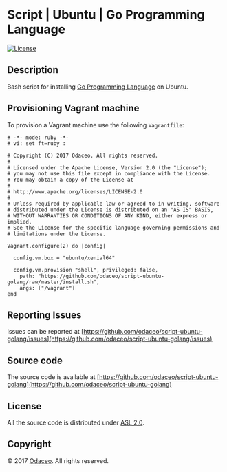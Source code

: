 # Script | Ubuntu | Go Programming Language

[![License](https://img.shields.io/github/license/odaceo/script-ubuntu-golang.svg)](LICENSE)

## Description

Bash script for installing [Go Programming Language](https://golang.org) on Ubuntu.

## Provisioning Vagrant machine

To provision a Vagrant machine use the following ``Vagrantfile``:

``` shell
# -*- mode: ruby -*-
# vi: set ft=ruby :

# Copyright (C) 2017 Odaceo. All rights reserved.
#
# Licensed under the Apache License, Version 2.0 (the "License");
# you may not use this file except in compliance with the License.
# You may obtain a copy of the License at
#
# http://www.apache.org/licenses/LICENSE-2.0
#
# Unless required by applicable law or agreed to in writing, software
# distributed under the License is distributed on an "AS IS" BASIS,
# WITHOUT WARRANTIES OR CONDITIONS OF ANY KIND, either express or implied.
# See the License for the specific language governing permissions and
# limitations under the License.

Vagrant.configure(2) do |config|

  config.vm.box = "ubuntu/xenial64"

  config.vm.provision "shell", privileged: false, 
    path: "https://github.com/odaceo/script-ubuntu-golang/raw/master/install.sh",
    args: ["/vagrant"]
end
```

## Reporting Issues

Issues can be reported at [https://github.com/odaceo/script-ubuntu-golang/issues](https://github.com/odaceo/script-ubuntu-golang/issues)

## Source code

The source code is available at [https://github.com/odaceo/script-ubuntu-golang](https://github.com/odaceo/script-ubuntu-golang)

## License

All the source code is distributed under [ASL 2.0](LICENSE).

## Copyright

© 2017 [Odaceo](http://odaceo.ch). All rights reserved.
